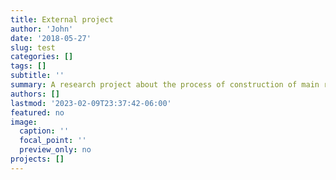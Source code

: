 ```yaml
---
title: External project
author: 'John'
date: '2018-05-27'
slug: test
categories: []
tags: []
subtitle: ''
summary: A research project about the process of construction of main railroads at Veracruz identify main actors, administrative, economical and political process.  
authors: []
lastmod: '2023-02-09T23:37:42-06:00'
featured: no
image:
  caption: ''
  focal_point: ''
  preview_only: no
projects: []
---
```

